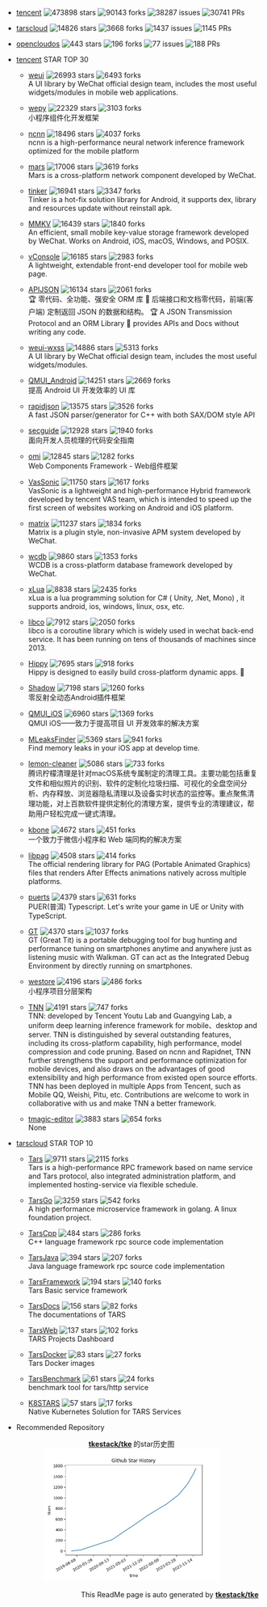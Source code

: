 
+ [tencent](https://github.com/tencent)
![473898 stars](https://img.shields.io/badge/Stars-473898-green)
![90143 forks](https://img.shields.io/badge/Forks-90143-green)
![38287 issues](https://img.shields.io/badge/Issues-38287-green)
![30741 PRs](https://img.shields.io/badge/PRs-30741-green)

+ [tarscloud](https://github.com/tarscloud)
![14826 stars](https://img.shields.io/badge/Stars-14826-green)
![3668 forks](https://img.shields.io/badge/Forks-3668-green)
![1437 issues](https://img.shields.io/badge/Issues-1437-green)
![1145 PRs](https://img.shields.io/badge/PRs-1145-green)

+ [opencloudos](https://github.com/opencloudos)
![443 stars](https://img.shields.io/badge/Stars-443-green)
![196 forks](https://img.shields.io/badge/Forks-196-green)
![77 issues](https://img.shields.io/badge/Issues-77-green)
![188 PRs](https://img.shields.io/badge/PRs-188-green)



+ [tencent](https://github.com/tencent) STAR TOP 30
    
    + [weui](https://github.com/tencent/weui) 
    ![26993 stars](https://img.shields.io/badge/Stars-26993-green)
    ![6493 forks](https://img.shields.io/badge/Forks-6493-green)  
    A UI library by WeChat official design team, includes the most useful widgets/modules in mobile web applications.
    
    + [wepy](https://github.com/tencent/wepy) 
    ![22329 stars](https://img.shields.io/badge/Stars-22329-green)
    ![3103 forks](https://img.shields.io/badge/Forks-3103-green)  
    小程序组件化开发框架
    
    + [ncnn](https://github.com/tencent/ncnn) 
    ![18496 stars](https://img.shields.io/badge/Stars-18496-green)
    ![4037 forks](https://img.shields.io/badge/Forks-4037-green)  
    ncnn is a high-performance neural network inference framework optimized for the mobile platform
    
    + [mars](https://github.com/tencent/mars) 
    ![17006 stars](https://img.shields.io/badge/Stars-17006-green)
    ![3619 forks](https://img.shields.io/badge/Forks-3619-green)  
    Mars is a cross-platform network component  developed by WeChat.
    
    + [tinker](https://github.com/tencent/tinker) 
    ![16941 stars](https://img.shields.io/badge/Stars-16941-green)
    ![3347 forks](https://img.shields.io/badge/Forks-3347-green)  
    Tinker is a hot-fix solution library for Android, it supports dex, library and resources update without reinstall apk.
    
    + [MMKV](https://github.com/tencent/MMKV) 
    ![16439 stars](https://img.shields.io/badge/Stars-16439-green)
    ![1840 forks](https://img.shields.io/badge/Forks-1840-green)  
    An efficient, small mobile key-value storage framework developed by WeChat. Works on Android, iOS, macOS, Windows, and POSIX.
    
    + [vConsole](https://github.com/tencent/vConsole) 
    ![16185 stars](https://img.shields.io/badge/Stars-16185-green)
    ![2983 forks](https://img.shields.io/badge/Forks-2983-green)  
    A lightweight, extendable front-end developer tool for mobile web page.
    
    + [APIJSON](https://github.com/tencent/APIJSON) 
    ![16134 stars](https://img.shields.io/badge/Stars-16134-green)
    ![2061 forks](https://img.shields.io/badge/Forks-2061-green)  
    🏆 零代码、全功能、强安全 ORM 库 🚀 后端接口和文档零代码，前端(客户端) 定制返回 JSON 的数据和结构。 🏆 A JSON Transmission Protocol and an ORM Library 🚀  provides APIs and Docs without writing any code.
    
    + [weui-wxss](https://github.com/tencent/weui-wxss) 
    ![14886 stars](https://img.shields.io/badge/Stars-14886-green)
    ![5313 forks](https://img.shields.io/badge/Forks-5313-green)  
    A UI library by WeChat official design team, includes the most useful widgets/modules.
    
    + [QMUI_Android](https://github.com/tencent/QMUI_Android) 
    ![14251 stars](https://img.shields.io/badge/Stars-14251-green)
    ![2669 forks](https://img.shields.io/badge/Forks-2669-green)  
    提高 Android UI 开发效率的 UI 库
    
    + [rapidjson](https://github.com/tencent/rapidjson) 
    ![13575 stars](https://img.shields.io/badge/Stars-13575-green)
    ![3526 forks](https://img.shields.io/badge/Forks-3526-green)  
    A fast JSON parser/generator for C++ with both SAX/DOM style API
    
    + [secguide](https://github.com/tencent/secguide) 
    ![12928 stars](https://img.shields.io/badge/Stars-12928-green)
    ![1940 forks](https://img.shields.io/badge/Forks-1940-green)  
    面向开发人员梳理的代码安全指南
    
    + [omi](https://github.com/tencent/omi) 
    ![12845 stars](https://img.shields.io/badge/Stars-12845-green)
    ![1282 forks](https://img.shields.io/badge/Forks-1282-green)  
    Web Components Framework - Web组件框架
    
    + [VasSonic](https://github.com/tencent/VasSonic) 
    ![11750 stars](https://img.shields.io/badge/Stars-11750-green)
    ![1617 forks](https://img.shields.io/badge/Forks-1617-green)  
    VasSonic is a lightweight and high-performance Hybrid framework developed by tencent VAS team, which is intended to speed up the first screen of websites working on Android and iOS platform. 
    
    + [matrix](https://github.com/tencent/matrix) 
    ![11237 stars](https://img.shields.io/badge/Stars-11237-green)
    ![1834 forks](https://img.shields.io/badge/Forks-1834-green)  
    Matrix is a plugin style, non-invasive APM system developed by WeChat.
    
    + [wcdb](https://github.com/tencent/wcdb) 
    ![9860 stars](https://img.shields.io/badge/Stars-9860-green)
    ![1353 forks](https://img.shields.io/badge/Forks-1353-green)  
    WCDB is a cross-platform database framework developed by WeChat.
    
    + [xLua](https://github.com/tencent/xLua) 
    ![8838 stars](https://img.shields.io/badge/Stars-8838-green)
    ![2435 forks](https://img.shields.io/badge/Forks-2435-green)  
    xLua is a lua programming solution for  C# ( Unity, .Net, Mono) , it supports android, ios, windows, linux, osx, etc.
    
    + [libco](https://github.com/tencent/libco) 
    ![7912 stars](https://img.shields.io/badge/Stars-7912-green)
    ![2050 forks](https://img.shields.io/badge/Forks-2050-green)  
    libco is a coroutine library which is widely used in wechat  back-end service. It has been running on tens of thousands of machines since 2013.
    
    + [Hippy](https://github.com/tencent/Hippy) 
    ![7695 stars](https://img.shields.io/badge/Stars-7695-green)
    ![918 forks](https://img.shields.io/badge/Forks-918-green)  
    Hippy is designed to easily build cross-platform dynamic apps. 👏
    
    + [Shadow](https://github.com/tencent/Shadow) 
    ![7198 stars](https://img.shields.io/badge/Stars-7198-green)
    ![1260 forks](https://img.shields.io/badge/Forks-1260-green)  
    零反射全动态Android插件框架
    
    + [QMUI_iOS](https://github.com/tencent/QMUI_iOS) 
    ![6960 stars](https://img.shields.io/badge/Stars-6960-green)
    ![1369 forks](https://img.shields.io/badge/Forks-1369-green)  
    QMUI iOS——致力于提高项目 UI 开发效率的解决方案
    
    + [MLeaksFinder](https://github.com/tencent/MLeaksFinder) 
    ![5369 stars](https://img.shields.io/badge/Stars-5369-green)
    ![941 forks](https://img.shields.io/badge/Forks-941-green)  
    Find memory leaks in your iOS app at develop time.
    
    + [lemon-cleaner](https://github.com/tencent/lemon-cleaner) 
    ![5086 stars](https://img.shields.io/badge/Stars-5086-green)
    ![733 forks](https://img.shields.io/badge/Forks-733-green)  
    腾讯柠檬清理是针对macOS系统专属制定的清理工具。主要功能包括重复文件和相似照片的识别、软件的定制化垃圾扫描、可视化的全盘空间分析、内存释放、浏览器隐私清理以及设备实时状态的监控等。重点聚焦清理功能，对上百款软件提供定制化的清理方案，提供专业的清理建议，帮助用户轻松完成一键式清理。
    
    + [kbone](https://github.com/tencent/kbone) 
    ![4672 stars](https://img.shields.io/badge/Stars-4672-green)
    ![451 forks](https://img.shields.io/badge/Forks-451-green)  
    一个致力于微信小程序和 Web 端同构的解决方案
    
    + [libpag](https://github.com/tencent/libpag) 
    ![4508 stars](https://img.shields.io/badge/Stars-4508-green)
    ![414 forks](https://img.shields.io/badge/Forks-414-green)  
    The official rendering library for PAG (Portable Animated Graphics) files that renders After Effects animations natively across multiple platforms.
    
    + [puerts](https://github.com/tencent/puerts) 
    ![4379 stars](https://img.shields.io/badge/Stars-4379-green)
    ![631 forks](https://img.shields.io/badge/Forks-631-green)  
    PUER(普洱) Typescript. Let's write your game in UE or Unity with TypeScript.
    
    + [GT](https://github.com/tencent/GT) 
    ![4370 stars](https://img.shields.io/badge/Stars-4370-green)
    ![1037 forks](https://img.shields.io/badge/Forks-1037-green)  
    GT (Great Tit) is a portable debugging tool for bug hunting and performance tuning on smartphones anytime and anywhere just as listening music with Walkman. GT can act as the Integrated Debug Environment by directly running on smartphones.
    
    + [westore](https://github.com/tencent/westore) 
    ![4196 stars](https://img.shields.io/badge/Stars-4196-green)
    ![486 forks](https://img.shields.io/badge/Forks-486-green)  
    小程序项目分层架构
    
    + [TNN](https://github.com/tencent/TNN) 
    ![4191 stars](https://img.shields.io/badge/Stars-4191-green)
    ![747 forks](https://img.shields.io/badge/Forks-747-green)  
    TNN: developed by Tencent Youtu Lab and Guangying Lab, a uniform deep learning inference framework for mobile、desktop and server. TNN is distinguished by several outstanding features, including its cross-platform capability, high performance, model compression and code pruning. Based on ncnn and Rapidnet, TNN further strengthens the support and performance optimization for mobile devices, and also draws on the advantages of good extensibility and high performance from existed open source efforts. TNN has been deployed in multiple Apps from Tencent, such as Mobile QQ, Weishi, Pitu, etc. Contributions are welcome to work in collaborative with us and make TNN a better framework. 
    
    + [tmagic-editor](https://github.com/tencent/tmagic-editor) 
    ![3883 stars](https://img.shields.io/badge/Stars-3883-green)
    ![654 forks](https://img.shields.io/badge/Forks-654-green)  
    None
    

+ [tarscloud](https://github.com/tarscloud) STAR TOP 10
    
    + [Tars](https://github.com/tarscloud/Tars) 
    ![9711 stars](https://img.shields.io/badge/Stars-9711-green)
    ![2115 forks](https://img.shields.io/badge/Forks-2115-green)  
    Tars is a high-performance RPC framework based on name service and Tars protocol, also integrated administration platform, and implemented hosting-service via flexible schedule.
    
    + [TarsGo](https://github.com/tarscloud/TarsGo) 
    ![3259 stars](https://img.shields.io/badge/Stars-3259-green)
    ![542 forks](https://img.shields.io/badge/Forks-542-green)  
    A  high performance microservice  framework  in golang. A linux foundation project.
    
    + [TarsCpp](https://github.com/tarscloud/TarsCpp) 
    ![484 stars](https://img.shields.io/badge/Stars-484-green)
    ![286 forks](https://img.shields.io/badge/Forks-286-green)  
    C++ language framework rpc source code implementation
    
    + [TarsJava](https://github.com/tarscloud/TarsJava) 
    ![394 stars](https://img.shields.io/badge/Stars-394-green)
    ![207 forks](https://img.shields.io/badge/Forks-207-green)  
    Java language framework rpc source code implementation
    
    + [TarsFramework](https://github.com/tarscloud/TarsFramework) 
    ![194 stars](https://img.shields.io/badge/Stars-194-green)
    ![140 forks](https://img.shields.io/badge/Forks-140-green)  
    Tars Basic service framework
    
    + [TarsDocs](https://github.com/tarscloud/TarsDocs) 
    ![156 stars](https://img.shields.io/badge/Stars-156-green)
    ![82 forks](https://img.shields.io/badge/Forks-82-green)  
    The documentations of TARS
    
    + [TarsWeb](https://github.com/tarscloud/TarsWeb) 
    ![137 stars](https://img.shields.io/badge/Stars-137-green)
    ![102 forks](https://img.shields.io/badge/Forks-102-green)  
    TARS Projects Dashboard
    
    + [TarsDocker](https://github.com/tarscloud/TarsDocker) 
    ![83 stars](https://img.shields.io/badge/Stars-83-green)
    ![27 forks](https://img.shields.io/badge/Forks-27-green)  
    Tars Docker  images
    
    + [TarsBenchmark](https://github.com/tarscloud/TarsBenchmark) 
    ![61 stars](https://img.shields.io/badge/Stars-61-green)
    ![24 forks](https://img.shields.io/badge/Forks-24-green)  
    benchmark tool for tars/http service
    
    + [K8STARS](https://github.com/tarscloud/K8STARS) 
    ![57 stars](https://img.shields.io/badge/Stars-57-green)
    ![17 forks](https://img.shields.io/badge/Forks-17-green)  
    Native Kubernetes  Solution for TARS Services
    


+ Recommended Repository  
<p align="center">
      <strong>
        <a href="https://github.com/tkestack/tke" target="_blank">tkestack/tke</a>
      </strong>  的star历史图
  <br>
  <img src="https://raw.githubusercontent.com/ButterAndButterfly/GithubTools/master/data/stars_history.jpg" width="350px"></img>    
</p>

<p align="right">
      This ReadMe page is auto generated by 
      <strong>
        <a href="https://github.com/tkestack/tke" target="_blank">tkestack/tke</a><br>
      </strong>   
</p>